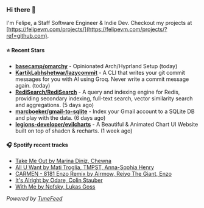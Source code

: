 ### Hi there 👋

I'm Felipe, a Staff Software Engineer & Indie Dev. Checkout my projects at [https://felipevm.com/projects/](https://felipevm.com/projects/?ref=github.com).

#### ⭐ Recent Stars
- **[basecamp/omarchy](https://github.com/basecamp/omarchy)** - Opinionated Arch/Hyprland Setup (today)
- **[KartikLabhshetwar/lazycommit](https://github.com/KartikLabhshetwar/lazycommit)** - A CLI that writes your git commit messages for you with AI using Groq. Never write a commit message again. (today)
- **[RediSearch/RediSearch](https://github.com/RediSearch/RediSearch)** - A query and indexing engine for Redis, providing secondary indexing, full-text search, vector similarity search and aggregations. (5 days ago)
- **[marcboeker/gmail-to-sqlite](https://github.com/marcboeker/gmail-to-sqlite)** - Index your Gmail account to a SQLite DB and play with the data. (6 days ago)
- **[legions-developer/evilcharts](https://github.com/legions-developer/evilcharts)** - A Beautiful &amp; Animated Chart UI Website built on top of shadcn &amp; recharts. (1 week ago)

#### 🎧 Spotify recent tracks
- [Take Me Out by Marina Diniz, Chewna](https://open.spotify.com/track/2qcLmWMjp727SXpkugpWW3)
- [All U Want by Mati Troglia, TMPST, Anna-Sophia Henry](https://open.spotify.com/track/0H62FOrtpza6dWgp9SB7mm)
- [CARMEN - 8181 Enzo Remix by Airmow, Reiyo The Giant, Enzo](https://open.spotify.com/track/2133rQihpZpqNyA6iZcC7M)
- [It&#39;s Alright by Odare, Colin Stauber](https://open.spotify.com/track/0RNFfXUyxmvTeutXktbL95)
- [With Me by Nofsky, Lukas Goss](https://open.spotify.com/track/2p2aR4DcQHTmhtvSyAUOtk)

_Powered by [TuneFeed](https://tunefeed.app?ref=github.com)_
